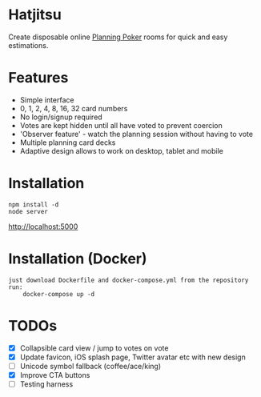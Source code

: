 Hatjitsu
========

Create disposable online [Planning Poker](http://en.wikipedia.org/wiki/Planning_poker) rooms for quick and easy estimations.

Features
========

* Simple interface
* 0, 1, 2, 4, 8, 16, 32 card numbers
* No login/signup required
* Votes are kept hidden until all have voted to prevent coercion
* 'Observer feature' - watch the planning session without having to vote
* Multiple planning card decks
* Adaptive design allows to work on desktop, tablet and mobile

Installation
============

    npm install -d
    node server

[http://localhost:5000](http://localhost:5000)

Installation (Docker)
=====================

    just download Dockerfile and docker-compose.yml from the repository
    run:
        docker-compose up -d

TODOs
=====

* [x] Collapsible card view / jump to votes on vote
* [x] Update favicon, iOS splash page, Twitter avatar etc with new design
* [ ] Unicode symbol fallback (coffee/ace/king)
* [x] Improve CTA buttons
* [ ] Testing harness
